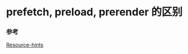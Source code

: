 # prefetch, preload, prerender 的区别



### 参考
[Resource-hints](https://www.w3.org/TR/resource-hints/#resource-hints)